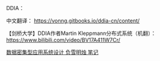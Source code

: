 DDIA：

中文翻译： https://vonng.gitbooks.io/ddia-cn/content/

【剑桥大学】DDIA作者Martin Kleppmann分布式系统（机翻）： https://www.bilibili.com/video/BV17A411W7Cr/

[数据密集型应用系统设计 负雪明烛 笔记](https://www.yuque.com/fuxuemingzhu/cdpqne)
